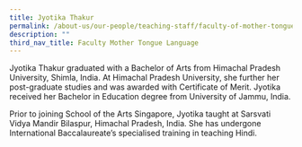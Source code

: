 ```yaml
---
title: Jyotika Thakur
permalink: /about-us/our-people/teaching-staff/faculty-of-mother-tongue-languages/jyotika-thakur/
description: ""
third_nav_title: Faculty Mother Tongue Language
---
```

Jyotika Thakur graduated with a Bachelor of Arts from Himachal Pradesh University, Shimla, India. At Himachal Pradesh University, she further her post-graduate studies and was awarded with Certificate of Merit. Jyotika received her Bachelor in Education degree from University of Jammu, India.

Prior to joining School of the Arts Singapore, Jyotika taught at Sarsvati Vidya Mandir Bilaspur, Himachal Pradesh, India. She has undergone International Baccalaureate’s specialised training in teaching Hindi.